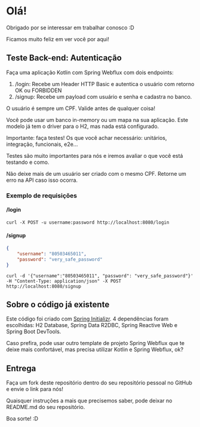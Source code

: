 
# Olá!

Obrigado por se interessar em trabalhar conosco :D

Ficamos muito feliz em ver você por aqui!

## Teste Back-end: Autenticação

Faça uma aplicação Kotlin com Spring Webflux com dois endpoints:

1. /login: Recebe um Header HTTP Basic e autentica o usuário com retorno OK ou FORBIDDEN
2. /signup: Recebe um payload com usuário e senha e cadastra no banco.

O usuário é sempre um CPF. Valide antes de qualquer coisa!

Você pode usar um banco in-memory ou um mapa na sua aplicação. Este modelo já tem o driver para o H2, mas nada está configurado.

Importante: faça testes! Os que você achar necessário: unitários, integração, funcionais, e2e...

Testes são muito importantes para nós e iremos avaliar o que você está testando e como.

Não deixe mais de um usuário ser criado com o mesmo CPF. Retorne um erro na API caso isso ocorra.

### Exemplo de requisições

#### /login
`curl -X POST -u username:password http://localhost:8080/login`

#### /signup
```json
{
	"username": "80503465011",
	"password": "very_safe_password"
}
```

`curl -d '{"username":"80503465011", "password": "very_safe_password"}' -H "Content-Type: application/json" -X POST http://localhost:8080/signup`


## Sobre o código já existente
Este código foi criado com [Spring Initializr](https://start.spring.io/). 4 dependências foram escolhidas: H2 Database, Spring Data R2DBC, Spring Reactive Web e Spring Boot DevTools.

Caso prefira, pode usar outro template de projeto Spring Webflux que te deixe mais confortável, mas precisa utilizar Kotlin e Spring Webflux, ok?

## Entrega
Faça um fork deste repositório dentro do seu repositório pessoal no GitHub e envie o link para nós!

Quaisquer instruções a mais que precisemos saber, pode deixar no README.md do seu repositório.

Boa sorte! :D
